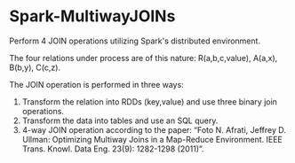 # Spark-MultiwayJOINs
Perform 4 JOIN operations utilizing Spark's distributed environment.

The four relations under process are of this nature: R(a,b,c,value), A(a,x), B(b,y), C(c,z).

The JOIN operation is performed in three ways:
1. Transform the relation into RDDs (key,value) and use three binary join operations.
2. Transform the data into tables and use an SQL query.
3. 4-way JOIN operation according to the paper: “Foto N. Afrati, Jeffrey D. Ullman: Optimizing Multiway Joins in a Map-Reduce Environment. IEEE Trans. Knowl. Data Eng. 23(9): 1282-1298 (2011)”.
